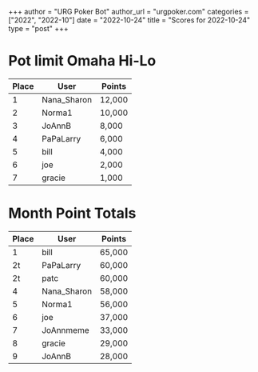 +++
author = "URG Poker Bot"
author_url = "urgpoker.com"
categories = ["2022", "2022-10"]
date = "2022-10-24"
title = "Scores for 2022-10-24"
type = "post"
+++
# Pot limit Omaha Hi-Lo

| Place | User | Points |
|-------|------|--------|
| 1 | Nana_Sharon | 12,000 |
| 2 | Norma1 | 10,000 |
| 3 | JoAnnB | 8,000 |
| 4 | PaPaLarry | 6,000 |
| 5 | bill | 4,000 |
| 6 | joe | 2,000 |
| 7 | gracie | 1,000 |

# Month Point Totals

| Place | User | Points |
|-------|------|--------|
| 1 | bill | 65,000 |
| 2t | PaPaLarry | 60,000 |
| 2t | patc | 60,000 |
| 4 | Nana_Sharon | 58,000 |
| 5 | Norma1 | 56,000 |
| 6 | joe | 37,000 |
| 7 | JoAnnmeme | 33,000 |
| 8 | gracie | 29,000 |
| 9 | JoAnnB | 28,000 |
